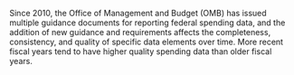 Since 2010, the Office of Management and Budget (OMB) has issued
multiple guidance documents for reporting federal spending data, and
the addition of new guidance and requirements affects the
completeness, consistency, and quality of specific data elements
over time. More recent fiscal years tend to have higher quality
spending data than older fiscal years.


